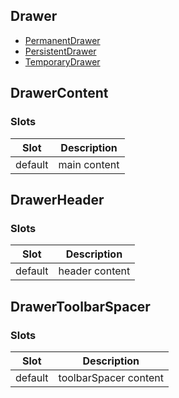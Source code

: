 ## Drawer

* [PermanentDrawer](PermanentDrawer/README.md)
* [PersistentDrawer](PersistentDrawer/README.md)
* [TemporaryDrawer](TemporaryDrawer/README.md)

## DrawerContent

### Slots

| Slot | Description |
|------|-------------|
| default | main content |

## DrawerHeader

### Slots

| Slot | Description |
|------|-------------|
| default | header content |

## DrawerToolbarSpacer

### Slots

| Slot | Description |
|------|-------------|
| default | toolbarSpacer content |
